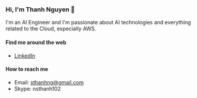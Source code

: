 ### Hi, I'm Thanh Nguyen 👋

I'm an AI Engineer and I'm passionate about AI technologies and everything related to the Cloud, especially AWS.

#### Find me around the web

- [LinkedIn](https://www.linkedin.com/in/sthanhng/)

#### How to reach me

- Email: sthanhng@gmail.com
- Skype: nsthanh102

<!--
**sthanhng/sthanhng** is a ✨ _special_ ✨ repository because its `README.md` (this file) appears on your GitHub profile.

Here are some ideas to get you started:

- 🔭 I’m currently working on ...
- 🌱 I’m currently learning ...
- 👯 I’m looking to collaborate on ...
- 🤔 I’m looking for help with ...
- 💬 Ask me about ...
- 📫 How to reach me: ...
- 😄 Pronouns: ...
- ⚡ Fun fact: ...
-->
